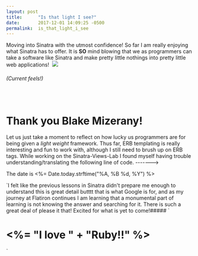 ```yaml
---
layout: post
title:      "Is that light I see?"
date:       2017-12-01 14:09:25 -0500
permalink:  is_that_light_i_see
---
```


Moving into Sinatra with the utmost confidence! So far I am really enjoying what Sinatra has to offer. It is **SO** mind blowing that we as programmers can take a software like Sinatra and make pretty little nothings into pretty little web applications! 
​
![](https://i.pinimg.com/originals/ed/af/96/edaf96aac4782648c0fbbfdc22b0b1db.jpg)
​
###### (Current feels!)
​
​
# Thank you Blake Mizerany!
Let us just take a moment to reflect on how lucky us programmers are for being given a *light weight* framework. Thus far, ERB templating is really interesting and fun to work with, although I still need to brush up on ERB tags. While working on the Sinatra-Views-Lab I found myself having trouble understanding/translating the following line of code. ------->
​
<p>The date is <%= Date.today.strftime("%A, %B %d, %Y") %></p>`
​
I felt like the previous lessons in Sinatra didn't prepare me enough to understand this is great detail butttt that is what Google is for, and as my journey at Flatiron continues I am learning that a monumental part of learning is not knowing the answer and searching for it. There is such a great deal of please it that! Excited for what is yet to come!
​
​
##### `<h1><%= "I love " + "Ruby!!" %></h1>`

